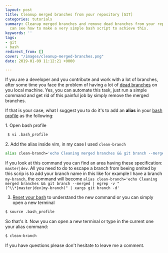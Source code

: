 ```yaml
---
layout: post
title: Cleanup merged branches from your repository [GIT]
categories: tutorials
summary: Cleanup merged branches and remove dead branches from your repository. You
  can see how to make a very simple bash script to achieve this.
keywords: ''
tags:
- git
- bash
redirect_from: []
cover: "/images/cleanup-merged-branches.png"
date: 2019-01-09 11:12:21 +0000

---
```

If you are a developer and you contribute and work with a lot of branches, after some time you face the problem of having a lot of [dead branches](https://stackoverflow.com/questions/27578521/git-remove-dead-branch-after-a-rebase) on you local machine. Yes, you can automate this task, just run a simple command and get rid of this painful job by simply remove the merged branches.

If that is your case, what I suggest you to do it's to add an **alias** in your [bash profile](https://www.quora.com/What-is-bash_profile-and-what-is-its-use) as the following:

1\. Open bash profile

```bash
 $ vi .bash_profile
```

2\. Add the alias inside vim, in my case I used `clean-branch`

```bash  
alias clean-branch='echo Cleaning merged branches && git branch --merged | egrep -v "(^\\*|master|dev)" | xargs git branch -d'
```

If you look at this command you can find an area having these specification: `master|dev`. All you need to do to escape a branch from beeing omited by this scrip is to add your branch name in this like for example I have a branch `my-branch`, the command will become `alias clean-branch='echo Cleaning merged branches && git branch --merged | egrep -v "(^\\*|master|dev|my-branch)" | xargs git branch -d'`

3. [Reset your bash](https://stackoverflow.com/questions/4608187/how-to-reload-bash-profile-from-the-command-line) to understand the new command or you can simply open a new terminal

```bash
$ source .bash_profile
```

So that's it. Now you can open a new terminal or type in the current one your alias command:

```bash
$ clean-branch
```

If you have questions please don't hesitate to leave me a comment.